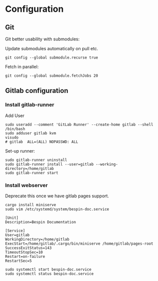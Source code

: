 # Configuration

## Git

Git better usability with submodules:

Update submodules automatically on pull etc.
```
git config --global submodule.recurse true
```

Fetch in parallel:
```
git config --global submodule.fetchJobs 20
```

## Gitlab configuration

### Install gitlab-runner

Add User

```
sudo useradd --comment 'GitLab Runner' --create-home gitlab --shell /bin/bash
sudo adduser gitlab kvm
visudo
# gitlab  ALL=(ALL) NOPASSWD: ALL
```

Set-up runner:

```
sudo gitlab-runner uninstall
sudo gitlab-runner install --user=gitlab --working-directory=/home/gitlab
sudo gitlab-runner start
```

### Install webserver
Deprecate this once we have gitlab pages support.

```
cargo install miniserve
sudo vim /etc/systemd/system/bespin-doc.service
```

```
[Unit]
Description=Bespin Documentation

[Service]
User=gitlab
WorkingDirectory=/home/gitlab
ExecStart=/home/gitlab/.cargo/bin/miniserve /home/gitlab/pages-root
SuccessExitStatus=143
TimeoutStopSec=10
Restart=on-failure
RestartSec=5
```

```
sudo systemctl start bespin-doc.service
sudo systemctl status bespin-doc.service
```